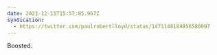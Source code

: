 ```yaml
---
date: 2021-12-15T15:57:05.957Z
syndication:
  - https://twitter.com/paulrobertlloyd/status/1471148184856580097
---
```

Boosted.
